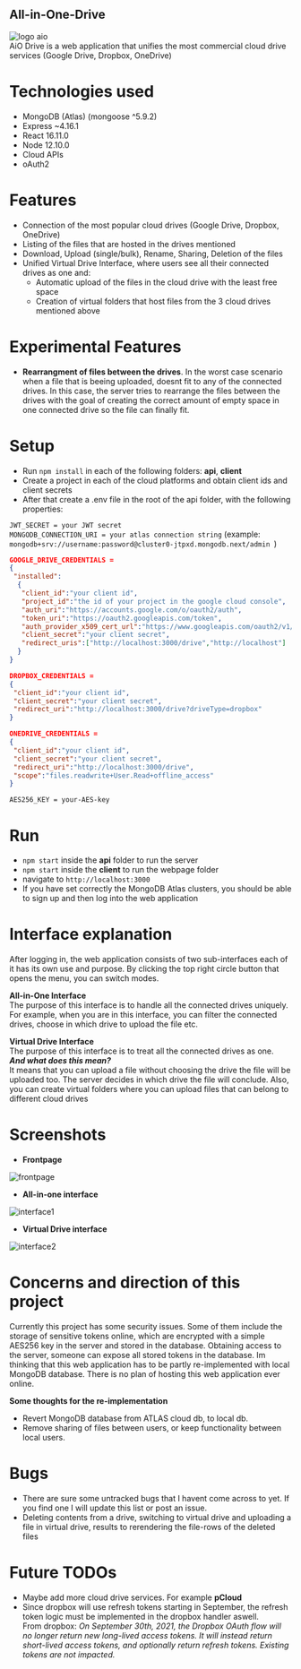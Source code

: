 ## All-in-One-Drive  
  
![logo aio](https://user-images.githubusercontent.com/10963096/124155177-dfd68d00-da9e-11eb-967b-514784f93abb.PNG)  
AiO Drive is a web application that unifies the most commercial cloud drive services (Google Drive, Dropbox, OneDrive)  

# Technologies used 
* MongoDB (Atlas) (mongoose ^5.9.2)
* Express ~4.16.1
* React 16.11.0
* Node 12.10.0
* Cloud APIs
* oAuth2

# Features  
* Connection of the most popular cloud drives (Google Drive, Dropbox, OneDrive)
* Listing of the files that are hosted in the drives mentioned  
* Download, Upload (single/bulk), Rename, Sharing, Deletion of the files 
* Unified Virtual Drive Interface, where users see all their connected drives as one and:
  * Automatic upload of the files in the cloud drive with the least free space
  * Creation of virtual folders that host files from the 3 cloud drives mentioned above  
# Experimental Features  
* **Rearrangment of files between the drives**.  In the worst case scenario when a file that is beeing uploaded, doesnt fit to any of the connected drives. In this case, the server tries to rearrange the files between the drives with the goal of creating the correct amount of empty space in one connected drive so the file can finally fit.  
# Setup  
*  Run ```npm install``` in each of the following folders: **api**, **client**
*  Create a project in each of the cloud platforms and obtain client ids and client secrets
*  After that create a .env file in the root of the api folder, with the following properties:  
  
```JWT_SECRET = your JWT secret```  
```MONGODB_CONNECTION_URI = your atlas connection string```    (example: ```mongodb+srv://username:password@cluster0-jtpxd.mongodb.next/admin ```)  
```json
GOOGLE_DRIVE_CREDENTIALS =
{
 "installed": 
  {
   "client_id":"your client id",
   "project_id":"the id of your project in the google cloud console",
   "auth_uri":"https://accounts.google.com/o/oauth2/auth",
   "token_uri":"https://oauth2.googleapis.com/token",
   "auth_provider_x509_cert_url":"https://www.googleapis.com/oauth2/v1/certs",
   "client_secret":"your client secret",
   "redirect_uris":["http://localhost:3000/drive","http://localhost"]
  }
}
```

```json
DROPBOX_CREDENTIALS = 
{
 "client_id":"your client id", 
 "client_secret":"your client secret", 
 "redirect_uri":"http://localhost:3000/drive?driveType=dropbox"
}
```

```json
ONEDRIVE_CREDENTIALS = 
{
 "client_id":"your client id", 
 "client_secret":"your client secret", 
 "redirect_uri":"http://localhost:3000/drive", 
 "scope":"files.readwrite+User.Read+offline_access"
}
```
```AES256_KEY = your-AES-key ```  
# Run  
*  ```npm start``` inside the **api** folder to run the server  
*  ```npm start``` inside the **client** to run the webpage folder  
*  navigate to ```http://localhost:3000```  
*  If you have set correctly the MongoDB Atlas clusters, you should be able to sign up and then log into the web application  

# Interface explanation  
After logging in, the web application consists of two sub-interfaces each of it has its own use and purpose. By clicking the top right circle button that opens the menu, you can switch modes.  
  
**All-in-One Interface**  
The purpose of this interface is to handle all the connected drives uniquely. For example, when you are in this interface, you can filter the connected drives, choose in which drive to upload the file etc.  
  
**Virtual Drive Interface**    
The purpose of this interface is to treat all the connected drives as one.   
_**And what does this mean?**_  
It means that you can upload a file without choosing the drive the file will be uploaded too. The server decides in which drive the file will conclude. Also, you can create virtual folders where you can upload files that can belong to different cloud drives  
# Screenshots  
  
* **Frontpage**  
  
![frontpage](https://user-images.githubusercontent.com/10963096/124174010-81b4a480-dab4-11eb-8261-1412a0a8f77a.PNG)

* **All-in-one interface**  
  
![interface1](https://user-images.githubusercontent.com/10963096/124173483-c25fee00-dab3-11eb-9144-da2e2a06c43f.PNG)  
  
* **Virtual Drive interface**  
  
![interface2](https://user-images.githubusercontent.com/10963096/124173896-5af66e00-dab4-11eb-8c98-8813e68ba3f1.PNG)  

# Concerns and direction of this project  
Currently this project has some security issues. Some of them include the storage of sensitive tokens online, which are encrypted with a simple AES256 key in the server and stored in the database. Obtaining access to the server, someone can expose all stored tokens in the database.  Im thinking that this web application has to be partly re-implemented with local MongoDB database. There is no plan of hosting this web application ever online.  

**Some thoughts for the re-implementation**  
* Revert MongoDB database from ATLAS cloud db, to local db.  
* Remove sharing of files between users, or keep functionality between local users.  

# Bugs
* There are sure some untracked bugs that I havent come across to yet. If you find one I will update this list or post an issue.  
* Deleting contents from a drive, switching to virtual drive and uploading a file in virtual drive, results to rerendering the file-rows of the deleted files  

# Future TODOs  
* Maybe add more cloud drive services. For example **pCloud**  
* Since dropbox will use refresh tokens starting in September, the refresh token logic must be implemented in the dropbox handler aswell.  
From dropbox: _On September 30th, 2021, the Dropbox OAuth flow will no longer return new long-lived access tokens. It will instead return short-lived access tokens, and optionally return refresh tokens. Existing tokens are not impacted._





  
